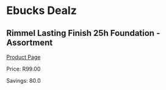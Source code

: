 
# Ebucks Dealz
## Rimmel Lasting Finish 25h Foundation - Assortment
[Product Page](https://www.ebucks.com/web/shop/productSelected.do?prodId=985851318&catId=1158500262)

Price: R99.00

Savings: 80.0


	